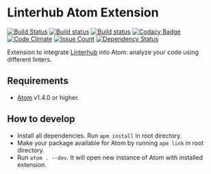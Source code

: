 Linterhub Atom Extension
=====
[![Build Status](https://travis-ci.org/Repometric/linterhub-atom.svg?branch=master)](https://travis-ci.org/Repometric/linterhub-atom)
[![Build status](https://ci.appveyor.com/api/projects/status/gle7x82v832ntf13?svg=true)](https://ci.appveyor.com/project/xferra/linterhub-atom)
[![Build status](https://circleci.com/gh/Repometric/linterhub-atom.svg?style=shield)](https://circleci.com/gh/Repometric/linterhub-atom)
[![Codacy Badge](https://api.codacy.com/project/badge/Grade/fbcbd01cbdcd446f94133456d1562b2a)](https://www.codacy.com/app/xferra/linterhub-atom?utm_source=github.com&amp;utm_medium=referral&amp;utm_content=Repometric/linterhub-atom&amp;utm_campaign=Badge_Grade)
[![Code Climate](https://codeclimate.com/github/Repometric/linterhub-atom/badges/gpa.svg)](https://codeclimate.com/github/Repometric/linterhub-atom)
[![Issue Count](https://codeclimate.com/github/Repometric/linterhub-atom/badges/issue_count.svg)](https://codeclimate.com/github/Repometric/linterhub-atom)
[![Dependency Status](https://www.versioneye.com/user/projects/58cbd81d6893fd003b3c35ff/badge.svg?style=flat-square)](https://www.versioneye.com/user/projects/58cbd81d6893fd003b3c35ff)

Extension to integrate [Linterhub](https://github.com/Repometric/linterhub-cli) into Atom: analyze your code using different linters.

## Requirements
* [Atom](https://atom.io) v1.4.0 or higher.

## How to develop
* Install all dependencies. Run `apm install` in root directory.
* Make your package available for Atom by running `apm link` in root directory.
* Run `atom . --dev`. It will open new instance of Atom with installed extension.
